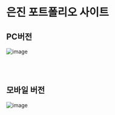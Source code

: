 # 은진 포트폴리오 사이트

## PC버전
![image](https://github.com/EunJinPark98/portfolio_eunjin/assets/120006805/d31d46a5-1487-42a9-b540-d875b1e5659a)

<br>
<br>

## 모바일 버전
![image](https://github.com/EunJinPark98/portfolio_eunjin/assets/120006805/e790cabf-61bf-470d-9204-3ce658380c49)

